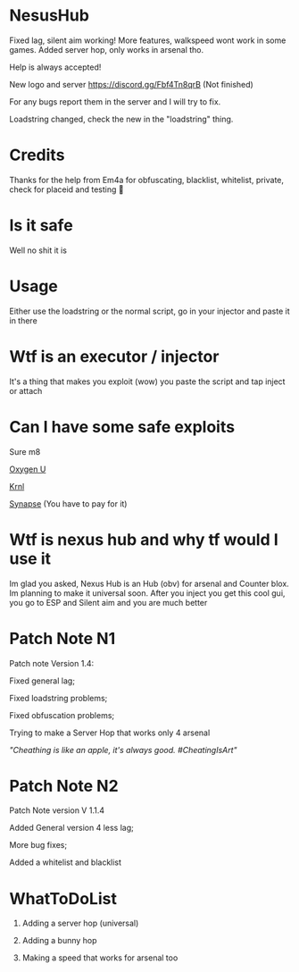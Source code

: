 # NesusHub

Fixed lag, silent aim working! More features, walkspeed wont work in some games. Added server hop, only works in arsenal tho.

Help is always accepted!

New logo and server https://discord.gg/Fbf4Tn8qrB (Not finished)

For any bugs report them in the server and I will try to fix.

Loadstring changed, check the new in the "loadstring" thing.

# Credits

Thanks for the help from Em4a for obfuscating, blacklist, whitelist, private, check for placeid and testing 🖤

# Is it safe

Well no shit it is

# Usage

Either use the loadstring or the normal script, go in your injector and paste it in there

# Wtf is an executor / injector

It's a thing that makes you exploit (wow) you paste the script and tap inject or attach

# Can I have some safe exploits

Sure m8

[Oxygen U](https://oxygenu.xyz/)

[Krnl](https://krnl.place/)

[Synapse](https://x.synapse.to/) (You have to pay for it)

# Wtf is nexus hub and why tf would I use it

Im glad you asked, Nexus Hub is an Hub (obv) for arsenal and Counter blox. Im planning to make it universal soon. After you inject you get this cool gui, you go to ESP and Silent aim and you are much better

# Patch Note N1

Patch note Version 1.4:

Fixed general lag;

Fixed loadstring problems;

Fixed obfuscation problems;

Trying to make a Server Hop that works only 4 arsenal

*"Cheathing is like an apple, it's always good. #CheatingIsArt"*

# Patch Note N2

Patch Note version V 1.1.4

Added General version 4 less lag;

More bug fixes;

Added a whitelist and blacklist

# WhatToDoList

1. Adding a server hop (universal)

2. Adding a bunny hop

3. Making a speed that works for arsenal too
